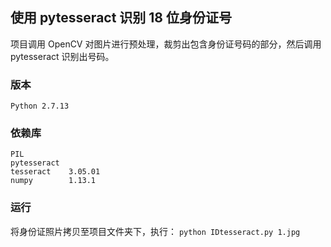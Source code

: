 ## 使用 pytesseract 识别 18 位身份证号

项目调用 OpenCV 对图片进行预处理，裁剪出包含身份证号码的部分，然后调用 pytesseract 识别出号码。

### 版本
`Python 2.7.13`  

### 依赖库
```
PIL
pytesseract
tesseract    3.05.01
numpy        1.13.1
```

### 运行

将身份证照片拷贝至项目文件夹下，执行：
`python IDtesseract.py 1.jpg`
